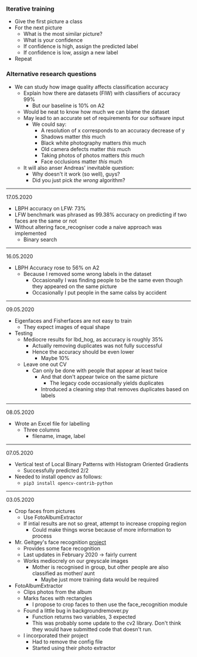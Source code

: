 ### Iterative training
* Give the first picture a class
* For the next picture
    * What is the most similar picture?
    * What is your confidence
    * If confidence is high, assign the predicted label
    * If confidence is low, assign a new label
* Repeat


### Alternative research questions
* We can study how image quality affects classification accuracy
    * Explain how there are datasets (FIW) with classifiers of accuracy 99%
        * But our baseline is 10% on A2
    * Would be neat to know how much we can blame the dataset
    * May lead to an accurate set of requirements for our software input
        * We could say:
            * A resolution of x corresponds to an accuracy decrease of y
            * Shadows matter *this* much
            * Black white photography matters *this* much
            * Old camera defects matter *this* much
            * Taking photos of photos matters *this* much
            * Face occlusions matter *this* much
    * It will also anser Andreas' inevitable question:
        * Why doesn't it work (so well), guys?
        * Did you just pick *the wrong* algorithm?


----------
17.05.2020
* LBPH accuracy on LFW: 73%
* LFW benchmark was phrased as 99.38% accuracy on predicting if two faces are the same or not
* Without altering face_recogniser code a naive approach was implemented
    * Binary search

----------
16.05.2020
* LBPH Accuracy rose to 56% on A2
    * Because I removed some wrong labels in the dataset
        * Occasionally I was finding people to be the same even though they appeared on the same picture
        * Occasionally I put people in the same calss by accident



----------
09.05.2020
* Eigenfaces and Fisherfaces are not easy to train
    * They expect images of equal shape
* Testing
    * Mediocre results for lbd_hog, as accuracy is roughly 35%
        * Actually removing duplicates was not fully successful
        * Hence the accuracy should be even lower
            * Maybe 10%
    * Leave one out CV
        * Can only be done with people that appear at least twice
            * And that don't appear twice on the same picture
                * The legacy code occasionally yields duplicates
            * Introduced a cleaning step that removes duplicates based on labels

----------
08.05.2020
* Wrote an Excel file for labelling
    * Three columns
        * filename, image, label

----------
07.05.2020
* Vertical test of Local Binary Patterns with Histogram Oriented Gradients
    * Successfully predicted 2/2
* Needed to install opencv as follows:
    * `pip3 install opencv-contrib-python`

----------
03.05.2020
* Crop faces from pictures
    * Use FotoAlbumExtractor
    * If intial results are not so great, attempt to increase cropping region
        * Could make things worse because of more information to process
* Mr. Geitgey's face recognition [project](https://github.com/ageitgey/face_recognition)
    * Provides some face recognition
    * Last updates in February 2020 -> fairly current
    * Works mediocrely on our greyscale images
        * Mother is recognised in group, but other people are also classified as mother/ aunt
            * Maybe just more training data would be required
* FotoAlbumExtractor
    * Clips photos from the album
    * Marks faces with rectangles
        * I propose to crop faces to then use the face_recognition module
    * Found a little bug in backgroundremover.py
        * Function returns two variables, 3 expected
        * This was probably some update to the cv2 library. Don't think they would have submitted code that doesn't run.
    * I incorporated their project 
        * Had to remove the config file
        * Started using their photo extractor